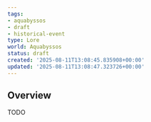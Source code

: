 ```yaml
---
tags:
- aquabyssos
- draft
- historical-event
type: Lore
world: Aquabyssos
status: draft
created: '2025-08-11T13:08:45.835908+00:00'
updated: '2025-08-11T13:08:47.323726+00:00'
---
```




## Overview

TODO
